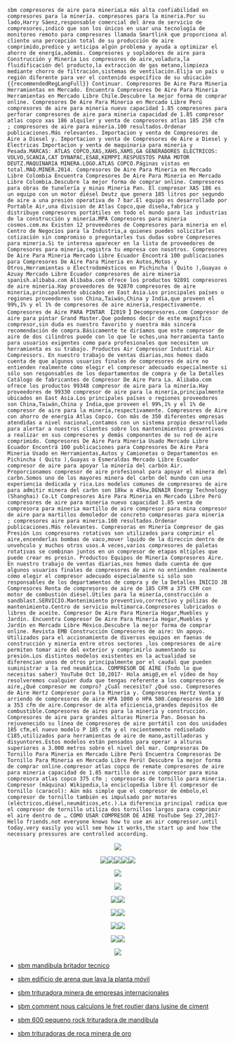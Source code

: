 
```
sbm compresores de aire para mineriaLa más alta confiabilidad en compresores para la minería. compresores para la mineria.Por su lado,Harry Sáenz,responsable comercial del área de servicio de compresores,indicó que son los únicos en usar una tecnología de monitoreo remoto para compresores llamada Smartlink que proporciona al cliente una percepción total de su producción de aire comprimido,predice y anticipa algún problema y ayuda a optimizar el ahorro de energía,además. Compresores y sopladores de aire para Construcción y Minería Los compresores de aire,voladura,la fluidificación del producto,la extracción de gas metano,limpieza mediante chorro de filtración,sistemas de ventilación.Elija un país o región diferente para ver el contenido específico de su ubicación {{recommendedRegLangFull}} Continuar. Compresores De Aire Para Mineria Herramientas en Mercado. Encuentra Compresores De Aire Para Mineria Herramientas en Mercado Libre Chile.Descubre la mejor forma de comprar online. Compresores De Aire Para Mineria en Mercado Libre Perú compresores de aire para mineria nuevo capacidad 1.85 compresores para perforar compresores de aire para mineria capacidad de 1.85 compresor atlas copco xas 186 alquiler y venta de compresores atlas 185 250 cfm ; compresores de aire para mineria.100 resultados.Ordenar publicaciones.Más relevantes. Importacion y venta de Compresores de Aire a Diesel y. Importacion y venta de Compresores de Aire a Diesel y Electricas Importacion y venta de maquinaria para mineria y Pesada.MARCAS: ATLAS COPCO,XAS,XAHS,XAMS,GA GENERADORES ELECTRICOS: VOLVO,SCANIA,CAT DYNAPAC,ESAB,KEMPPI.RESPUESTOS PARA MOTOR DEUTZ.MAQUINARIA MINERA.LOGO.ATLAS COPCO.Páginas vistas en total.MAQ.MINER.2014. Compresores De Aire Para Mineria en Mercado Libre Colombia Encuentra Compresores De Aire Para Mineria en Mercado Libre Colombia.Descubre la mejor forma de comprar online. Compresores para obras de tunelería y minas Mineria Pan. El compresor XAS 186 es un equipo con un motor diésel Deutz que genera 185 litros por segundo de aire a una presión operativa de 7 bar.El equipo es desarrollado por Portable Air,una division de Atlas Copco,que diseña,fabrica y distribuye compresores portátiles en todo el mundo para las industrias de la construcción y minería.MPA Compresores para mineria cosmos.com.mx Existen 12 proveedores de Compresores para mineria en el Centro de Negocios para la Industria,a quienes puedes solicitarles cotización sin compromiso o preguntarles tus dudas sobre Compresores para mineria.Si te interesa aparecer en la lista de proveedores de Compresores para mineria,registra tu empresa con nosotros. Compresores De Aire Para Mineria Mercado Libre Ecuador Encontrá 100 publicaciones para Compresores De Aire Para Mineria en Autos,Motos y Otros,Herramientas o Electrodomésticos en Pichincha ( Quito ),Guayas o Azuay Mercado Libre Ecuador compresores de aire mineria spanish.alibaba.com Alibaba.com ofrece los productos 92891 compresores de aire mineria.Hay proveedores de 92870 compresores de aire mineria,principalmente ubicados en East Asia.Los principales países o regiones proveedores son China,Taiwán,China y India,que proveen el 99%,1% y el 1% de compresores de aire mineria,respectivamente. Compresores de Aire PARA PINTAR 【2019 】Decompresores.com Compresor de aire para pintar Grand Master.Que podemos decir de este magnifico compresor,sin duda es nuestro favorito y nuestra más sincera recomendación de compra.Básicamente te diríamos que este compresor de aire de dos cilindros puede con lo que le eches,una herramienta tanto para usuarios exigentes como para profesionales que necesiten un herramienta es su trabajo. Productos Air Compressor Industrial Air Compressors. En nuestro trabajo de ventas diarias,nos hemos dado cuenta de que algunos usuarios finales de compresores de aire no entienden realmente cómo elegir el compresor adecuado especialmente si sólo son responsables de los departamentos de compra y de la Detalles Catálogo de fabricantes de Compresor De Aire Para La. Alibaba.com ofrece los productos 99348 compresor de aire para la minería.Hay proveedores de 99330 compresor de aire para la minería,principalmente ubicados en East Asia.Los principales países o regiones proveedores son China,Taiwán,China y India,que proveen el 99%,1% y el 1% de compresor de aire para la minería,respectivamente. Compresores de Aire con ahorro de energía Atlas Copco. Con más de 350 diferentes empresas atendidas a nivel nacional,contamos con un sistema propio desarrollado para alertar a nuestros clientes sobre los mantenimientos preventivos a realizar en sus compresores y demás componentes de su red de aire comprimido. Compresores De Aire Para Mineria Usado Mercado Libre Ecuador Encontrá 100 publicaciones para Compresores De Aire Para Mineria Usado en Herramientas,Autos y Camionetas o Departamentos en Pichincha ( Quito ),Guayas o Esmeraldas Mercado Libre Ecuador compresor de aire para apoyar la minería del carbón Air. Proporcionamos compresor de aire profesional para apoyar el minera del carbn.Somos uno de los mayores minera del carbn del mundo con una experiencia dedicada y rica.Los modelos comunes de compresores de aire para admitir minera del carbn son 18kw a 45kw,DENAIR Energy Technology (Shanghai) Co.Lt Compresores Aire Para Mineria en Mercado Libre Perú compresores de aire para mineria nuevo capacidad 1.85 venta de compresora para mineria martillo de aire compresor para mina compresor de aire para martillos demoledor de concreto compresoras para mineria ; compresores aire para mineria.100 resultados.Ordenar publicaciones.Más relevantes. Compresoras en Minería Compresor de gas Presión Los compresores rotativos son utilizados para comprimir el aire,encenderlas bombas de vaco,mover lquido de la direccin dentro de unvehculo y muchos otros usos.A veces,varios compresores de paletas rotativas se combinan juntos en un compresor de etapas mltiples que puede crear ms presin. Productos Equipos de Minería Compresores Aire. En nuestro trabajo de ventas diarias,nos hemos dado cuenta de que algunos usuarios finales de compresores de aire no entienden realmente cómo elegir el compresor adecuado especialmente si sólo son responsables de los departamentos de compra y de la Detalles INICIO JB Compresores Renta de compresores de aire de 185 CFM a 375 CFM con motor de combustión diésel.Útiles para la minería,construcción o sandblast.SERVICIO.Mantenimiento preventivo,correctivo y pólizas de mantenimiento.Centro de servicio multimarca.Compresores lubricados o libres de aceite. Compresor De Aire Para Minería Hogar,Muebles y Jardín. Encuentra Compresor De Aire Para Minería Hogar,Muebles y Jardín en Mercado Libre México.Descubre la mejor forma de comprar online. Revista EMB Construcción Compresores de aire: Un apoyo. Utilizados para el accionamiento de diversos equipos en faenas de construcción y minería entre otros sectores ,los compresores de aire permiten tomar aire del exterior y comprimirlo aumentando su presión.Los distintos modelos existentes en la actualidad se diferencian unos de otros principalmente por el caudal que pueden suministrar a la red neumática. COMPRESOR DE AIRE (Todo lo que necesitas saber) YouTube Oct 10,2017· Hola amig@,en el vídeo de hoy resolveremos cualquier duda que tengas referente a los compresores de aire,¿Qué compresor me compro? ¿Cuál necesito? ¿Qué uso. Compresores de Aire Hertz Compresor para la Minería y. Compresores Hertz Venta y arriendo de compresores de aire HPA 1000 o HPA 500.Compresores de 180 a 353 cfm de aire.Compresor de alta eficiencia,grandes depósitos de combustible.Compresores de aires para la minería y construcción. Compresores de aire para grandes alturas Mineria Pan. Doosan ha rejuvenecido su línea de compresores de aire portátil con dos unidades 185 cfm,el nuevo modelo P 185 cfm y el recientemente rediseñado C185,utilizados para herramientas de aire de mano,astilladoras y disyuntores.Estos modelos están pensados para operar a alturas superiores a 3.000 metros sobre el nivel del mar. Compresoras De Tornillo Para Mineria en Mercado Libre Perú Encuentra Compresoras De Tornillo Para Mineria en Mercado Libre Perú! Descubre la mejor forma de comprar online.compresor atlas copco de remate compresores de aire para mineria capacidad de 1.85 martillo de aire compresor para mina compresora atlas copco 375 cfm ; compresoras de tornillo para mineria. Compresor (máquina) Wikipedia,la enciclopedia libre El compresor de tornillo (caracol): Aún más simple que el compresor de émbolo,el compresor de tornillo también es impulsado por motores (eléctricos,diésel,neumáticos,etc.).La diferencia principal radica que el compresor de tornillo utiliza dos tornillos largos para comprimir el aire dentro de … COMO USAR COMPRESOR DE AIRE YouTube Sep 27,2017· Hello friends.not everyone knows how to use an air compressor.until today.very easily you will see how it works,the start up and how the necessary pressures are controlled according. 
```

<div align="center">

<a href="https://es-crusher.shibang-china.com/github&k=sbm+compresores+de+aire+para+mineria"><img src="https://static.shibang-china.com/es/crusher/logo.jpg"></a>

<a href="https://es-crusher.shibang-china.com/github&k=sbm+compresores+de+aire+para+mineria"><img src="https://static.shibang-china.com/es/crusher/index.jpg"></a><a href="https://es-crusher.shibang-china.com/material.htmlgithub&k=sbm+compresores+de+aire+para+mineria"><img src="https://static.shibang-china.com/es/crusher/material.jpg"></a><a href="https://es-crusher.shibang-china.com/application.htmlgithub&k=sbm+compresores+de+aire+para+mineria"><img src="https://static.shibang-china.com/es/crusher/application.jpg"></a><a href="https://es-crusher.shibang-china.com/aboutus.htmlgithub&k=sbm+compresores+de+aire+para+mineria"><img src="https://static.shibang-china.com/es/crusher/aboutus.jpg"></a><a href="https://es-crusher.shibang-china.com/contact.htmlgithub&k=sbm+compresores+de+aire+para+mineria"><img src="https://static.shibang-china.com/es/crusher/contact.jpg"></a>

<a href="https://es-crusher.shibang-china.com/github&k=sbm+compresores+de+aire+para+mineria"><img src="https://static.shibang-china.com/es/crusher/banner.jpg"></a>

<a href="https://swt.shibang-china.com/github&k=sbm+compresores+de+aire+para+mineria"><img src="https://static.shibang-china.com/es/crusher/text.jpg"></a>

<a href="https://swt.shibang-china.com/github&k=sbm+compresores+de+aire+para+mineria"><img src="https://static.shibang-china.com/es/crusher/chat.jpg"></a><a href="https://es-crusher.shibang-china.com/contact.htmlgithub&k=sbm+compresores+de+aire+para+mineria"><img src="https://static.shibang-china.com/es/crusher/message.jpg"></a>

<a href="https://es-crusher.shibang-china.com/products/pe.htmlgithub&k=sbm+compresores+de+aire+para+mineria"><img src="https://static.shibang-china.com/es/crusher/pe.jpg"></a><a href="https://es-crusher.shibang-china.com/products/pf.htmlgithub&k=sbm+compresores+de+aire+para+mineria"><img src="https://static.shibang-china.com/es/crusher/pf.jpg"></a>

<a href="https://es-crusher.shibang-china.com/products/hpt.htmlgithub&k=sbm+compresores+de+aire+para+mineria"><img src="https://static.shibang-china.com/es/crusher/hpt.jpg"></a><a href="https://es-crusher.shibang-china.com/products/vsi.htmlgithub&k=sbm+compresores+de+aire+para+mineria"><img src="https://static.shibang-china.com/es/crusher/vsi.jpg"></a>

<a href="https://es-crusher.shibang-china.com/products/klv.htmlgithub&k=sbm+compresores+de+aire+para+mineria"><img src="https://static.shibang-china.com/es/crusher/klv.jpg"></a><a href="https://es-crusher.shibang-china.com/products/portable.htmlgithub&k=sbm+compresores+de+aire+para+mineria"><img src="https://static.shibang-china.com/es/crusher/portable.jpg"></a>

<a href="https://swt.shibang-china.com/github&k=sbm+compresores+de+aire+para+mineria"><img src="https://static.shibang-china.com/es/crusher/case.jpg"></a>

</div>


* [sbm mandibula britador tecnico](sbm%20mandibula%20britador%20tecnico.md)

* [sbm edificio de arena que lava la planta móvil](sbm%20edificio%20de%20arena%20que%20lava%20la%20planta%20m%C3%B3vil.md)

* [sbm trituradora minera de empresas internacionales](sbm%20trituradora%20minera%20de%20empresas%20internacionales.md)

* [sbm comment nous calculons le fret routier dans lusine de ciment](sbm%20comment%20nous%20calculons%20le%20fret%20routier%20dans%20lusine%20de%20ciment.md)

* [sbm 600 pequeno rock trituradora de mandibula](sbm%20600%20pequeno%20rock%20trituradora%20de%20mandibula.md)

* [sbm trituradoras de roca minera de oro](sbm%20trituradoras%20de%20roca%20minera%20de%20oro.md)